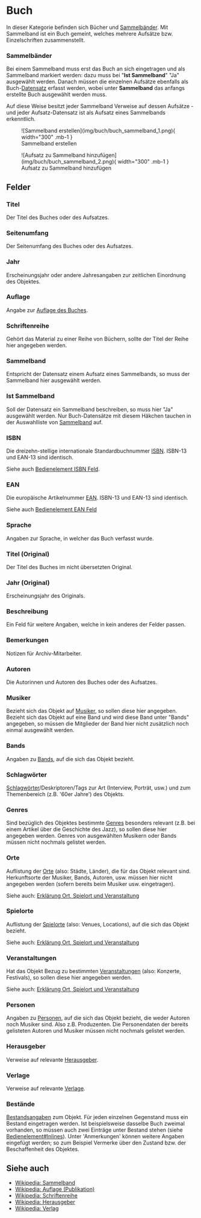 Buch
====


In dieser Kategorie befinden sich Bücher und
[Sammelbänder](https://de.wikipedia.org/wiki/Sammelband "wikipedia:de:Sammelband"). Mit Sammelband ist ein Buch
gemeint, welches mehrere Aufsätze bzw. Einzelschriften zusammenstellt.

### Sammelbänder

Bei einem Sammelband muss erst das Buch an sich eingetragen und als Sammelband markiert werden: dazu muss bei "**Ist
Sammelband**" "Ja" ausgewählt werden. Danach müssen die einzelnen Aufsätze ebenfalls als
Buch-[Datensatz](datensatz.md "Datensatz") erfasst werden, wobei unter **Sammelband** das anfangs erstellte Buch
ausgewählt werden muss.

Auf diese Weise besitzt jeder Sammelband Verweise auf dessen Aufsätze - und jeder Aufsatz-Datensatz ist als
Aufsatz eines Sammelbands erkenntlich.

<div markdown class="d-flex justify-content-evenly gap-5 text-center">  
<figure markdown="span">  
  ![Sammelband erstellen](img/buch/buch_sammelband_1.png){ width="300" .mb-1 }  
  <figcaption>Sammelband erstellen</figcaption>  
</figure>  
<figure markdown="span">  
  ![Aufsatz zu Sammelband hinzufügen](img/buch/buch_sammelband_2.png){ width="300" .mb-1 }  
  <figcaption>Aufsatz zu Sammelband hinzufügen</figcaption>  
</figure> 
</div>

## Felder

### Titel

Der Titel des Buches oder des Aufsatzes.

### Seitenumfang

Der Seitenumfang des Buches oder des Aufsatzes.

### Jahr

Erscheinungsjahr oder andere Jahresangaben zur zeitlichen Einordnung des Objektes.

### Auflage

Angabe zur
[Auflage des Buches](https://de.wikipedia.org/wiki/Auflage_(Publikation) "wikipedia:de:Auflage (Publikation)").

### Schriftenreihe

Gehört das Material zu einer Reihe von Büchern, sollte der Titel der Reihe hier angegeben werden.

### Sammelband

Entspricht der Datensatz einem Aufsatz eines Sammelbands, so muss der Sammelband hier ausgewählt werden.

### Ist Sammelband

Soll der Datensatz ein Sammelband beschreiben, so muss hier "Ja" ausgewählt werden. Nur Buch-Datensätze mit diesem
Häkchen tauchen in der Auswahlliste von [Sammelband](#sammelband) auf.

### ISBN

Die dreizehn-stellige internationale Standardbuchnummer
[ISBN](https://de.wikipedia.org/wiki/Internationale_Standardbuchnummer "ISBN"). ISBN-13 und EAN-13 sind identisch. 

Siehe auch [Bedienelement ISBN Feld](bedienelement.md#issnisbnean "Bedienelement").

### EAN

Die europäische Artikelnummer
[EAN](https://de.wikipedia.org/wiki/European_Article_Number "EAN"). ISBN-13 und EAN-13 sind identisch. 

Siehe auch [Bedienelement EAN Feld](bedienelement.md#issnisbnean "Bedienelement")

### Sprache

Angaben zur Sprache, in welcher das Buch verfasst wurde.

### Titel (Original)

Der Titel des Buches im nicht übersetzten Original.

### Jahr (Original)

Erscheinungsjahr des Originals.

### Beschreibung

Ein Feld für weitere Angaben, welche in kein anderes der Felder passen.

### Bemerkungen

Notizen für Archiv-Mitarbeiter.

### Autoren

Die Autorinnen und Autoren des Buches oder des Aufsatzes.

### Musiker

Bezieht sich das Objekt auf
[Musiker](musiker.md "Musiker"), so sollen diese hier angegeben. Bezieht sich das Objekt auf eine Band und wird diese
Band unter "Bands" angegeben, so müssen die Mitglieder der Band hier nicht zusätzlich noch einmal ausgewählt werden.

### Bands

Angaben zu [Bands](band.md "Band"), auf die sich das Objekt bezieht.

### Schlagwörter

[Schlagwörter](schlagwort.md "Schlagwort")/Deskriptoren/Tags zur Art (Interview, Porträt, usw.) und zum Themenbereich 
(z.B. '60er Jahre') des Objekts.

### Genres

Sind bezüglich des Objektes bestimmte
[Genres](genre.md "Genre") besonders relevant (z.B. bei einem Artikel über die Geschichte des Jazz), so sollen diese
hier angegeben werden. Genres von ausgewählten Musikern oder Bands müssen nicht nochmals gelistet werden.

### Orte

Auflistung der
[Orte](ort.md "Ort") (also: Städte, Länder), die für das Objekt relevant sind. Herkunftsorte der Musiker, Bands,
Autoren, usw. müssen hier nicht angegeben werden (sofern bereits beim Musiker usw. eingetragen). 

Siehe auch: [Erklärung Ort, Spielort und Veranstaltung](ort_spielort_veranstaltung.md "Ort, Spielort, Veranstaltung")

### Spielorte

Auflistung der
[Spielorte](spielort.md "Spielort") (also: Venues, Locations), auf die sich das Objekt bezieht. 

Siehe auch: [Erklärung Ort, Spielort und Veranstaltung](ort_spielort_veranstaltung.md "Ort, Spielort, Veranstaltung")

### Veranstaltungen

Hat das Objekt Bezug zu bestimmten
[Veranstaltungen](veranstaltung.md "Veranstaltung") (also: Konzerte, Festivals), so sollen diese hier angegeben werden.

Siehe auch: [Erklärung Ort, Spielort und Veranstaltung](ort_spielort_veranstaltung.md "Ort, Spielort, Veranstaltung")

### Personen

Angaben zu
[Personen](person.md "Person"), auf die sich das Objekt bezieht, die weder Autoren noch Musiker sind. Also z.B.
Produzenten. Die Personendaten der bereits gelisteten Autoren und Musiker müssen nicht nochmals gelistet werden.

### Herausgeber

Verweise auf relevante [Herausgeber](herausgeber.md "Herausgeber").

### Verlage

Verweise auf relevante [Verlage](verlag.md "Verlag").

### Bestände

[Bestandsangaben](bestand.md "Bestand") zum Objekt. Für jeden einzelnen Gegenstand muss ein Bestand eingetragen werden.
Ist beispielsweise dasselbe Buch zweimal vorhanden, so müssen auch zwei Einträge unter Bestand stehen (siehe
[Bedienelement#Inlines](bedienelement.md#inlines "Bedienelement")). Unter 'Anmerkungen' können weitere Angaben eingefügt
werden; so zum Beispiel Vermerke über den Zustand bzw. der Beschaffenheit des Objektes.

## Siehe auch

* [Wikipedia: Sammelband](https://de.wikipedia.org/wiki/Sammelband)
* [Wikipedia: Auflage (Publikation)](https://de.wikipedia.org/wiki/Auflage_(Publikation))
* [Wikipedia: Schriftenreihe](https://de.wikipedia.org/wiki/Schriftenreihe)
* [Wikipedia: Herausgeber](https://de.wikipedia.org/wiki/Herausgeber)
* [Wikipedia: Verlag](https://de.wikipedia.org/wiki/Verlag)
